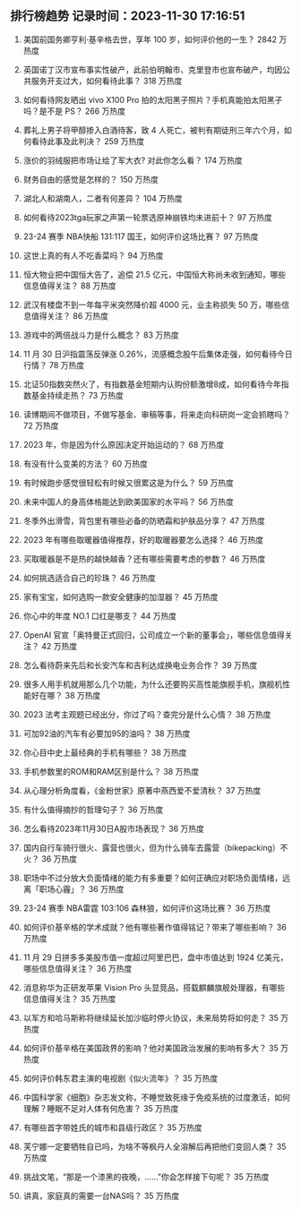 
## 排行榜趋势 记录时间：2023-11-30 17:16:51
  
  1. 美国前国务卿亨利·基辛格去世，享年 100 岁，如何评价他的一生？ 2842 万热度
    
  2. 英国诺丁汉市宣布事实性破产，此前伯明翰市、克里登市也宣布破产，均因公共服务开支过大，如何看待此事？ 318 万热度
    
  3. 如何看待网友晒出 vivo X100 Pro 拍的太阳黑子照片？手机真能拍太阳黑子吗？是不是 PS？ 266 万热度
    
  4. 葬礼上男子将甲醇掺入白酒待客，致 4 人死亡，被判有期徒刑三年六个月，如何看待此事及此判决？ 259 万热度
    
  5. 涨价的羽绒服把市场让给了军大衣? 对此你怎么看？ 174 万热度
    
  6. 财务自由的感觉是怎样的？ 150 万热度
    
  7. 湖北人和湖南人，二者有何差异？ 104 万热度
    
  8. 如何看待2023tga玩家之声第一轮票选原神崩铁均未进前十？ 97 万热度
    
  9. 23-24 赛季 NBA快船 131:117 国王，如何评价这场比赛？ 97 万热度
    
  10. 这世上真的有人不吃香菜吗？ 94 万热度
    
  11. 恒大物业把中国恒大告了，追偿 21.5 亿元，中国恒大称尚未收到通知，哪些信息值得关注？ 88 万热度
    
  12. 武汉有楼盘不到一年每平米突然降价超 4000 元，业主称损失 50 万，哪些信息值得关注？ 86 万热度
    
  13. 游戏中的两倍战斗力是什么概念？ 83 万热度
    
  14. 11 月 30 日沪指震荡反弹涨 0.26%，流感概念股午后集体走强，如何看待今日行情？ 78 万热度
    
  15. 北证50指数突然火了，有指数基金短期内认购份额激增8成，如何看待今年指数基金持续走热？ 73 万热度
    
  16. 读博期间不做项目，不做写基金、审稿等事，将来走向科研岗一定会抓瞎吗？ 72 万热度
    
  17. 2023 年，你是因为什么原因决定开始运动的？ 68 万热度
    
  18. 有没有什么变美的方法？ 60 万热度
    
  19. 有时候跑步感觉很轻松有时候又很累这是为什么？ 59 万热度
    
  20. 未来中国人的身高体格能达到欧美国家的水平吗？ 56 万热度
    
  21. 冬季外出滑雪，背包里有哪些必备的防晒霜和护肤品分享？ 47 万热度
    
  22. 2023 年有哪些取暖器值得推荐，好的取暖器要怎么选择？ 46 万热度
    
  23. 买取暖器是不是热的越快越香？还有哪些需要考虑的参数？ 46 万热度
    
  24. 如何挑选适合自己的珍珠？ 46 万热度
    
  25. 家有宝宝，如何选购一款安全健康的加湿器？ 45 万热度
    
  26. 你心中的年度 NO.1 口红是哪支？ 44 万热度
    
  27. OpenAI 官宣「奥特曼正式回归，公司成立一个新的董事会」，哪些信息值得关注？ 42 万热度
    
  28. 怎么看待蔚来先后和长安汽车和吉利达成换电业务合作？ 39 万热度
    
  29. 很多人用手机就用那么几个功能，为什么还要购买高性能旗舰手机，旗舰机性能好在哪？ 38 万热度
    
  30. 2023 法考主观题已经出分，你过了吗？查完分是什么心情？ 38 万热度
    
  31. 可加92油的汽车有必要加95的油吗？ 38 万热度
    
  32. 你心目中史上最经典的手机有哪些？ 38 万热度
    
  33. 手机参数里的ROM和RAM区别是什么？ 38 万热度
    
  34. 从心理分析角度看，《金粉世家》原著中燕西爱不爱清秋？ 37 万热度
    
  35. 有什么值得摘抄的哲理句子？ 36 万热度
    
  36. 怎么看待2023年11月30日A股市场表现？ 36 万热度
    
  37. 国内自行车骑行很火、露营也很火，但为什么骑车去露营（bikepacking）不火？ 36 万热度
    
  38. 职场中不过分放大负面情绪的能力有多重要？如何正确应对职场负面情绪，远离「职场心霾」？ 36 万热度
    
  39. 23-24 赛季 NBA雷霆 103:106 森林狼，如何评价这场比赛？ 36 万热度
    
  40. 如何评价基辛格的学术成就？他有哪些著作值得铭记？带来了哪些影响？ 36 万热度
    
  41. 11 月 29 日拼多多美股市值一度超过阿里巴巴，盘中市值达到 1924 亿美元，哪些信息值得关注？ 36 万热度
    
  42. 消息称华为正研发苹果 Vision Pro 头显竞品，搭载麒麟旗舰处理器，有哪些信息值得关注？ 35 万热度
    
  43. 以军方和哈马斯称将继续延长加沙临时停火协议，未来局势将如何走？ 35 万热度
    
  44. 如何评价基辛格在美国政界的影响？他对美国政治发展的影响有多大？ 35 万热度
    
  45. 如何评价韩东君主演的电视剧《似火流年》？ 35 万热度
    
  46. 中国科学家《细胞》杂志发文称，不睡觉致死缘于免疫系统的过度激活，如何理解？睡眠不足对人体有何危害？ 35 万热度
    
  47. 有哪些首字带姓氏的城市和县级行政区？ 35 万热度
    
  48. 芙宁娜一定要牺牲自已吗，为啥不等枫丹人全溶解后再把他们变回人类？ 35 万热度
    
  49. 挑战文笔，“那是一个漆黑的夜晚，......”你会怎样接下句呢？ 35 万热度
    
  50. 讲真，家庭真的需要一台NAS吗？ 35 万热度
    